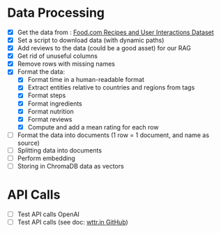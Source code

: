 # Data Processing

- [x] Get the data from : [Food.com Recipes and User Interactions Dataset](https://www.kaggle.com/datasets/shuyangli94/food-com-recipes-and-user-interactions?resource=download&select=RAW_recipes.csv)
- [x] Set a script to download data (with dynamic paths)
- [x] Add reviews to the data (could be a good asset) for our RAG
- [x] Get rid of unuseful columns
- [x] Remove rows with missing names
- [x] Format the data:
	- [x] Format time in a human-readable format
	- [x] Extract entities relative to countries and regions from tags
	- [x] Format steps
	- [x] Format ingredients
	- [x] Format nutrition
	- [x] Format reviews
	- [x] Compute and add a mean rating for each row
- [ ] Format the data into documents (1 row = 1 document, and name as source)
- [ ] Splitting data into documents
- [ ] Perform embedding
- [ ] Storing in ChromaDB data as vectors

# API Calls

- [ ] Test API calls OpenAI
- [ ] Test API calls (see doc: [wttr.in GitHub](https://github.com/chubin/wttr.in))
